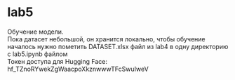 # lab5
Обучение модели.<br/>
Пока датасет небольшой, он хранится локально, чтобы обучение началось нужно пометить DATASET.xlsx файл из lab4 в одну директорию с lab5.ipynb файлом<br/> 
Токен доступа для Hugging Face: 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<br/>
